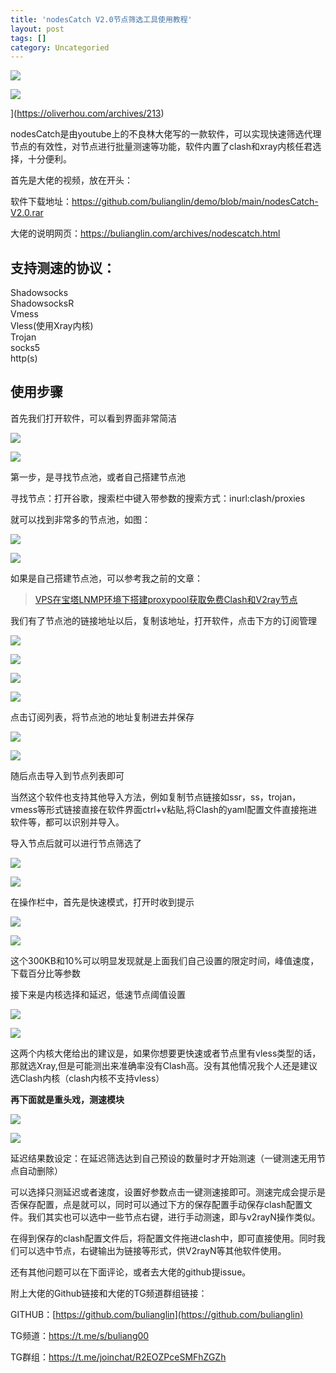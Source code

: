```yaml
---
title: 'nodesCatch V2.0节点筛选工具使用教程'
layout: post
tags: []
category: Uncategoried
---
```


![](https://oliverhou.com/wp-content/uploads/2022/03/image-1.png)

![](https://oliverhou.com/wp-content/uploads/2022/03/image-1.png)



](https://oliverhou.com/archives/213)

nodesCatch是由youtube上的不良林大佬写的一款软件，可以实现快速筛选代理节点的有效性，对节点进行批量测速等功能，软件内置了clash和xray内核任君选择，十分便利。

首先是大佬的视频，放在开头：

软件下载地址：https://github.com/bulianglin/demo/blob/main/nodesCatch-V2.0.rar

大佬的说明网页：https://bulianglin.com/archives/nodescatch.html

## 支持测速的协议：

Shadowsocks  
ShadowsocksR  
Vmess  
Vless(使用Xray内核)  
Trojan  
socks5  
http(s)

## 使用步骤

首先我们打开软件，可以看到界面非常简洁

![](https://oliverhou.com/wp-content/uploads/2022/03/image-1024x507.png)

![](https://oliverhou.com/wp-content/uploads/2022/03/image-1024x507.png)

第一步，是寻找节点池，或者自己搭建节点池

寻找节点：打开谷歌，搜索栏中键入带参数的搜索方式：inurl:clash/proxies

就可以找到非常多的节点池，如图：

![](https://oliverhou.com/wp-content/uploads/2022/03/image-1.png)

![](https://oliverhou.com/wp-content/uploads/2022/03/image-1.png)

如果是自己搭建节点池，可以参考我之前的文章：

> [VPS在宝塔LNMP环境下搭建proxypool获取免费Clash和V2ray节点](https://oliverhou.com/archives/15)

我们有了节点池的链接地址以后，复制该地址，打开软件，点击下方的订阅管理

![](https://oliverhou.com/wp-content/uploads/2022/03/image-2.png)

![](https://oliverhou.com/wp-content/uploads/2022/03/image-2.png)

![](https://oliverhou.com/wp-content/uploads/2022/03/image-3.png)

![](https://oliverhou.com/wp-content/uploads/2022/03/image-3.png)

点击订阅列表，将节点池的地址复制进去并保存

![](https://oliverhou.com/wp-content/uploads/2022/03/image-4.png)

![](https://oliverhou.com/wp-content/uploads/2022/03/image-4.png)

随后点击导入到节点列表即可

当然这个软件也支持其他导入方法，例如复制节点链接如ssr，ss，trojan，vmess等形式链接直接在软件界面ctrl+v粘贴,将Clash的yaml配置文件直接拖进软件等，都可以识别并导入。

导入节点后就可以进行节点筛选了

![](https://oliverhou.com/wp-content/uploads/2022/03/image-5.png)

![](https://oliverhou.com/wp-content/uploads/2022/03/image-5.png)

在操作栏中，首先是快速模式，打开时收到提示

![](https://oliverhou.com/wp-content/uploads/2022/03/image-6.png)

![](https://oliverhou.com/wp-content/uploads/2022/03/image-6.png)

这个300KB和10%可以明显发现就是上面我们自己设置的限定时间，峰值速度，下载百分比等参数

接下来是内核选择和延迟，低速节点阈值设置

![](https://oliverhou.com/wp-content/uploads/2022/03/image-7.png)

![](https://oliverhou.com/wp-content/uploads/2022/03/image-7.png)

这两个内核大佬给出的建议是，如果你想要更快速或者节点里有vless类型的话，那就选Xray,但是可能测出来准确率没有Clash高。没有其他情况我个人还是建议选Clash内核（clash内核不支持vless）

**再下面就是重头戏，测速模块**

![](https://oliverhou.com/wp-content/uploads/2022/03/image-8.png)

![](https://oliverhou.com/wp-content/uploads/2022/03/image-8.png)

延迟结果数设定：在延迟筛选达到自己预设的数量时才开始测速（一键测速无用节点自动删除）

可以选择只测延迟或者速度，设置好参数点击一键测速接即可。测速完成会提示是否保存配置，点是就可以，同时可以通过下方的保存配置手动保存clash配置文件。我们其实也可以选中一些节点右键，进行手动测速，即与v2rayN操作类似。

在得到保存的clash配置文件后，将配置文件拖进clash中，即可直接使用。同时我们可以选中节点，右键输出为链接等形式，供V2rayN等其他软件使用。

还有其他问题可以在下面评论，或者去大佬的github提issue。

附上大佬的Github链接和大佬的TG频道群组链接：

GITHUB：[https://github.com/bulianglin](https://github.com/bulianglin)

TG频道：https://t.me/s/buliang00

TG群组：https://t.me/joinchat/R2EOZPceSMFhZGZh